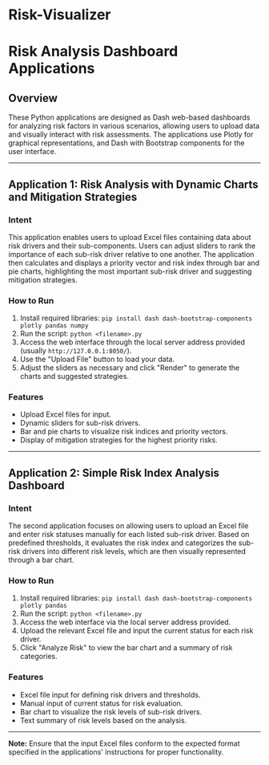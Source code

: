 # Risk-Visualizer

# Risk Analysis Dashboard Applications

## Overview
These Python applications are designed as Dash web-based dashboards for analyzing risk factors in various scenarios, allowing users to upload data and visually interact with risk assessments. The applications use Plotly for graphical representations, and Dash with Bootstrap components for the user interface.

---

## Application 1: Risk Analysis with Dynamic Charts and Mitigation Strategies

### Intent
This application enables users to upload Excel files containing data about risk drivers and their sub-components. Users can adjust sliders to rank the importance of each sub-risk driver relative to one another. The application then calculates and displays a priority vector and risk index through bar and pie charts, highlighting the most important sub-risk driver and suggesting mitigation strategies.

### How to Run
1. Install required libraries: `pip install dash dash-bootstrap-components plotly pandas numpy`
2. Run the script: `python <filename>.py`
3. Access the web interface through the local server address provided (usually `http://127.0.0.1:8050/`).
4. Use the "Upload File" button to load your data.
5. Adjust the sliders as necessary and click "Render" to generate the charts and suggested strategies.

### Features
- Upload Excel files for input.
- Dynamic sliders for sub-risk drivers.
- Bar and pie charts to visualize risk indices and priority vectors.
- Display of mitigation strategies for the highest priority risks.

---

## Application 2: Simple Risk Index Analysis Dashboard

### Intent
The second application focuses on allowing users to upload an Excel file and enter risk statuses manually for each listed sub-risk driver. Based on predefined thresholds, it evaluates the risk index and categorizes the sub-risk drivers into different risk levels, which are then visually represented through a bar chart.

### How to Run
1. Install required libraries: `pip install dash dash-bootstrap-components plotly pandas`
2. Run the script: `python <filename>.py`
3. Access the web interface via the local server address provided.
4. Upload the relevant Excel file and input the current status for each risk driver.
5. Click "Analyze Risk" to view the bar chart and a summary of risk categories.

### Features
- Excel file input for defining risk drivers and thresholds.
- Manual input of current status for risk evaluation.
- Bar chart to visualize the risk levels of sub-risk drivers.
- Text summary of risk levels based on the analysis.

---

**Note:** Ensure that the input Excel files conform to the expected format specified in the applications' instructions for proper functionality.
